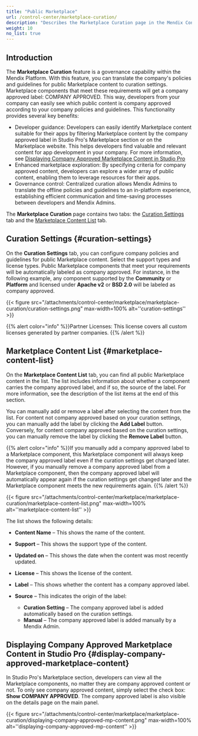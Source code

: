 ```yaml
---
title: "Public Marketplace"
url: /control-center/marketplace-curation/
description: "Describes the Marketplace Curation page in the Mendix Control Center."
weight: 10
no_list: true
---
```


## Introduction

The **Marketplace Curation** feature is a governance capability within the Mendix Platform. With this feature, you can translate the company's policies and guidelines for public Marketplace content to curation settings. Marketplace components that meet these requirements will get a company approved label: <text class="badge badge-pill badge-company-approved" style="margin-left:0px">COMPANY APPROVED</text>. This way, developers from your company can easily see which public content is company approved according to your company policies and guidelines. This functionality provides several key benefits:

* Developer guidance: Developers can easily identify Marketplace content suitable for their apps by filtering Marketplace content by the company approved label in Studio Pro's Marketplace section or on the Marketplace website. This helps developers find valuable and relevant content for app development in your company. For more information, see [Displaying Company Approved Marketplace Content in Studio Pro](#display-company-approved-marketplace-content)
* Enhanced marketplace exploration: By specifying criteria for company approved content, developers can explore a wider array of public content, enabling them to leverage resources for their apps.
* Governance control: Centralized curation allows Mendix Admins to translate the offline policies and guidelines to an in-platform experience, establishing efficient communication and time-saving processes between developers and Mendix Admins.

The **Marketplace Curation** page contains two tabs: the [Curation Settings](#curation-settings) tab and the [Marketplace Content List](#marketplace-content-list) tab.

## Curation Settings {#curation-settings}

On the **Curation Settings** tab, you can configure company policies and guidelines for public Marketplace content. Select the support types and license types. Public Marketplace components that meet your requirements will be automatically labeled as company approved. For instance, in the following example, any component supported by the **Community** or **Platform** and licensed under **Apache v2** or **BSD 2.0** will be labeled as company approved.

{{< figure src="/attachments/control-center/marketplace/marketplace-curation/curation-settings.png" max-width=100% alt=''curation-settings''  >}}

{{% alert color="info" %}}Partner Licenses: This license covers all custom licenses generated by partner companies. {{% /alert %}}

## Marketplace Content List {#marketplace-content-list}

On the **Marketplace Content List** tab, you can find all public Marketplace content in the list. The list includes information about whether a component carries the company approved label, and if so, the source of the label. For more information, see the description of the list items at the end of this section.

You can manually add or remove a label after selecting the content from the list. For content not company approved based on your curation settings, you can manually add the label by clicking the **Add Label** button. Conversely, for content company approved based on the curation settings, you can manually remove the label by clicking the **Remove Label** button.

{{% alert color="info" %}}If you manually add a company approved label to a Marketplace component, this Marketplace component will always keep the company approved label even if the curation settings get changed later. However, if you manually remove a company approved label from a Marketplace component, then the company approved label will automatically appear again if the curation settings get changed later and the Marketplace component meets the new requirements again. {{% /alert %}}

{{< figure src="/attachments/control-center/marketplace/marketplace-curation/marketplace-content-list.png" max-width=100% alt=''marketplace-content-list''  >}}

The list shows the following details:

* **Content Name** – This shows the name of the content.
* **Support** – This shows the support type of the content.
* **Updated on** – This shows the date when the content was most recently updated.
* **License** – This shows the license of the content.
* **Label** – This shows whether the content has a company approved label.
* **Source** – This indicates the origin of the label:

    * **Curation Setting** – The company approved label is added automatically based on the curation settings.
    * **Manual** – The company approved label is added manually by a Mendix Admin.

## Displaying Company Approved Marketplace Content in Studio Pro {#display-company-approved-marketplace-content}

In Studio Pro's Marketplace section, developers can view all the Marketplace components, no matter they are company approved content or not. To only see company approved content, simply select the check box: **Show <text class="badge badge-pill badge-company-approved" style="margin-left:0px">COMPANY APPROVED</text>**. The company approved label is also visible on the details page on the main panel.

{{< figure src="/attachments/control-center/marketplace/marketplace-curation/displaying-company-approved-mp-content.png" max-width=100% alt=''displaying-company-approved-mp-content'' >}}
